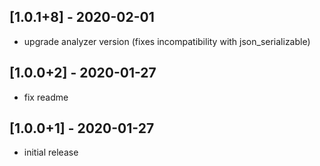 ## [1.0.1+8] - 2020-02-01

- upgrade analyzer version (fixes incompatibility with json_serializable)

## [1.0.0+2] - 2020-01-27

- fix readme

## [1.0.0+1] - 2020-01-27

- initial release
